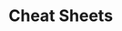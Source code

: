                                                   
                                                                                                                
# Cheat Sheets           

   




